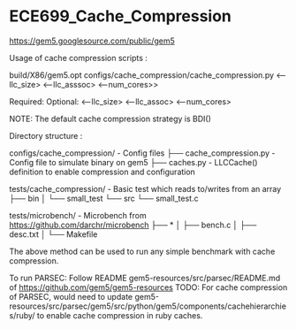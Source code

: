 # ECE699_Cache_Compression

https://gem5.googlesource.com/public/gem5

Usage of cache compression scripts :

build/X86/gem5.opt configs/cache_compression/cache_compression.py <binary> <--llc_size> <--llc_asssoc> <--num_cores>>

Required:
  <binary>
Optional:
  <--llc_size>
  <--llc_assoc>
  <--num_cores>

NOTE: The default cache compression strategy is BDI()
    
Directory structure :

configs/cache_compression/ - Config files
├── cache_compression.py - Config file to simulate binary on gem5
├── caches.py - LLCCache() definition to enable compression and configuration
    
tests/cache_compression/ - Basic test which reads to/writes from an array
├── bin
│   └── small_test
└── src
    └── small_test.c
    
tests/microbench/ - Microbench from https://github.com/darchr/microbench
├── *
│   ├── bench.c
│   ├── desc.txt
│   └── Makefile
    
The above method can be used to run any simple benchmark with cache compression.
    
To run PARSEC:
Follow README gem5-resources/src/parsec/README.md of https://github.com/gem5/gem5-resources
TODO: For cache compression of PARSEC, would need to update gem5-resources/src/parsec/gem5/src/python/gem5/components/cachehierarchies/ruby/ to enable cache compression in ruby caches.
    
